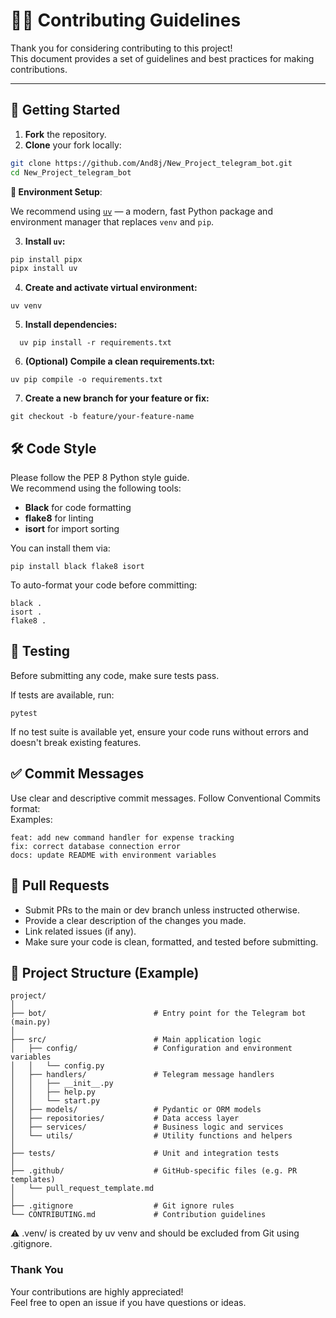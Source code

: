 # 🧑‍💻 Contributing Guidelines

Thank you for considering contributing to this project!  
This document provides a set of guidelines and best practices for making contributions.

---

## 🚀 Getting Started

1. **Fork** the repository.
2. **Clone** your fork locally:

```bash
git clone https://github.com/And8j/New_Project_telegram_bot.git
cd New_Project_telegram_bot
```

**🧩 Environment Setup**:  

   We recommend using [`uv`](https://github.com/astral-sh/uv) — a modern, fast Python package and environment manager that replaces `venv` and `pip`.  
   
3. **Install `uv`:**

```bash
pip install pipx
pipx install uv
```
4. **Create and activate virtual environment:**
```
uv venv
```
5. **Install dependencies:**
```
  uv pip install -r requirements.txt
```
6. **(Optional) Compile a clean requirements.txt:**
```
uv pip compile -o requirements.txt
```
7. **Create a new branch for your feature or fix:**
```
git checkout -b feature/your-feature-name
```
## 🛠️ Code Style

Please follow the PEP 8 Python style guide.  
We recommend using the following tools:  
- **Black** for code formatting
- **flake8** for linting
- **isort** for import sorting  

You can install them via:  
```
pip install black flake8 isort
```
To auto-format your code before committing:  
```
black .
isort .
flake8 .
```
## 🧪 Testing
Before submitting any code, make sure tests pass.  

If tests are available, run:
```
pytest
```
If no test suite is available yet, ensure your code runs without errors and doesn't break existing features.  

## ✅ Commit Messages
Use clear and descriptive commit messages. Follow Conventional Commits format:  
Examples:  
```
feat: add new command handler for expense tracking
fix: correct database connection error
docs: update README with environment variables
```
## 🔀 Pull Requests
- Submit PRs to the main or dev branch unless instructed otherwise.  
- Provide a clear description of the changes you made.  
- Link related issues (if any).  
- Make sure your code is clean, formatted, and tested before submitting.
## 📂 Project Structure (Example)
```
project/
│
├── bot/                        # Entry point for the Telegram bot (main.py)
│
├── src/                        # Main application logic
│   ├── config/                 # Configuration and environment variables
│   │   └── config.py
│   ├── handlers/               # Telegram message handlers
│   │   ├── __init__.py      
│   │   ├── help.py          
│   │   └── start.py 
│   ├── models/                 # Pydantic or ORM models
│   ├── repositories/           # Data access layer
│   ├── services/               # Business logic and services
│   └── utils/                  # Utility functions and helpers
│
├── tests/                      # Unit and integration tests
│
├── .github/                    # GitHub-specific files (e.g. PR templates)
│   └── pull_request_template.md
│
├── .gitignore                  # Git ignore rules
└── CONTRIBUTING.md             # Contribution guidelines
```
⚠️ .venv/ is created by uv venv and should be excluded from Git using .gitignore.  

### Thank You
Your contributions are highly appreciated!  
Feel free to open an issue if you have questions or ideas.

